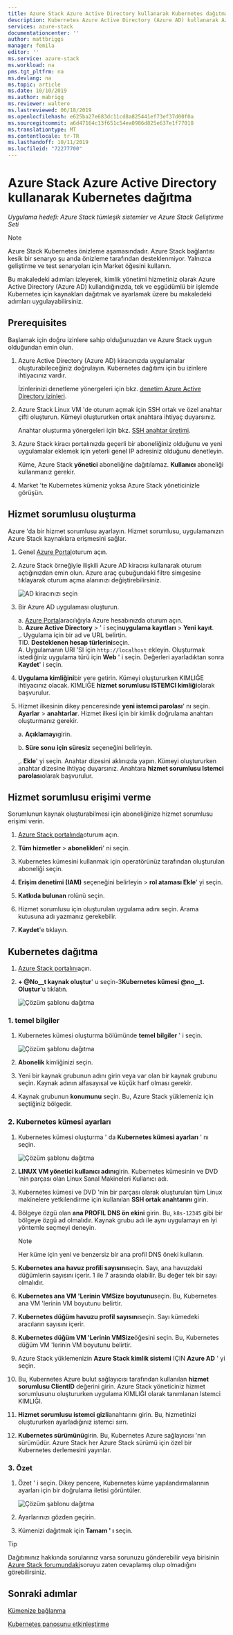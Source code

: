 ```yaml
---
title: Azure Stack Azure Active Directory kullanarak Kubernetes dağıtma (Azure AD) | Microsoft Docs
description: Kubernetes Azure Active Directory (Azure AD) kullanarak Azure Stack nasıl dağıtacağınızı öğrenin.
services: azure-stack
documentationcenter: ''
author: mattbriggs
manager: femila
editor: ''
ms.service: azure-stack
ms.workload: na
pms.tgt_pltfrm: na
ms.devlang: na
ms.topic: article
ms.date: 10/10/2019
ms.author: mabrigg
ms.reviewer: waltero
ms.lastreviewed: 06/18/2019
ms.openlocfilehash: e625ba27e683dc11cd8a825441ef73ef37d00f0a
ms.sourcegitcommit: a6d47164c13f651c54ea0986d825e637e1f77018
ms.translationtype: MT
ms.contentlocale: tr-TR
ms.lasthandoff: 10/11/2019
ms.locfileid: "72277700"
---
```

# <a name="deploy-kubernetes-to-azure-stack-using-azure-active-directory"></a>Azure Stack Azure Active Directory kullanarak Kubernetes dağıtma

*Uygulama hedefi: Azure Stack tümleşik sistemler ve Azure Stack Geliştirme Seti*

> [!Note]  
> Azure Stack Kubernetes önizleme aşamasındadır. Azure Stack bağlantısı kesik bir senaryo şu anda önizleme tarafından desteklenmiyor. Yalnızca geliştirme ve test senaryoları için Market öğesini kullanın.

Bu makaledeki adımları izleyerek, kimlik yönetimi hizmetiniz olarak Azure Active Directory (Azure AD) kullandığınızda, tek ve eşgüdümlü bir işlemde Kubernetes için kaynakları dağıtmak ve ayarlamak üzere bu makaledeki adımları uygulayabilirsiniz.

## <a name="prerequisites"></a>Prerequisites

Başlamak için doğru izinlere sahip olduğunuzdan ve Azure Stack uygun olduğundan emin olun.

1. Azure Active Directory (Azure AD) kiracınızda uygulamalar oluşturabileceğiniz doğrulayın. Kubernetes dağıtımı için bu izinlere ihtiyacınız vardır.

    İzinlerinizi denetleme yönergeleri için bkz. [denetim Azure Active Directory izinleri](https://docs.microsoft.com/azure/azure-resource-manager/resource-group-create-service-principal-portal).

1. Azure Stack Linux VM 'de oturum açmak için SSH ortak ve özel anahtar çifti oluşturun. Kümeyi oluştururken ortak anahtara ihtiyaç duyarsınız.

    Anahtar oluşturma yönergeleri için bkz. [SSH anahtar üretimi](azure-stack-dev-start-howto-ssh-public-key.md).

1. Azure Stack kiracı portalınızda geçerli bir aboneliğiniz olduğunu ve yeni uygulamalar eklemek için yeterli genel IP adresiniz olduğunu denetleyin.

    Küme, Azure Stack **yönetici** aboneliğine dağıtılamaz. **Kullanıcı** aboneliği kullanmanız gerekir. 

1. Market 'te Kubernetes kümeniz yoksa Azure Stack yöneticinizle görüşün.

## <a name="create-a-service-principal"></a>Hizmet sorumlusu oluşturma

Azure 'da bir hizmet sorumlusu ayarlayın. Hizmet sorumlusu, uygulamanızın Azure Stack kaynaklara erişmesini sağlar.

1. Genel [Azure Portal](https://portal.azure.com)oturum açın.

1. Azure Stack örneğiyle ilişkili Azure AD kiracısı kullanarak oturum açtığınızdan emin olun. Azure araç çubuğundaki filtre simgesine tıklayarak oturum açma alanınızı değiştirebilirsiniz.

    ![AD kiracınızı seçin](media/azure-stack-solution-template-kubernetes-deploy/tenantselector.png)

1. Bir Azure AD uygulaması oluşturun.

    a. [Azure Portal](https://portal.azure.com)aracılığıyla Azure hesabınızda oturum açın.  
    b. **Azure Active Directory** >  ' i seçin**uygulama kayıtları** > **Yeni kayıt**.  
    ,. Uygulama için bir ad ve URL belirtin.  
    TID. **Desteklenen hesap türlerini**seçin.  
    A.  Uygulamanın URI 'SI için `http://localhost` ekleyin. Oluşturmak istediğiniz uygulama türü için **Web** ' i seçin. Değerleri ayarladıktan sonra **Kaydet**' i seçin.

1. **Uygulama kimliğini**bir yere getirin. Kümeyi oluştururken KIMLIĞE ihtiyacınız olacak. KIMLIĞE **hizmet sorumlusu ISTEMCI kimliği**olarak başvurulur.

1. Hizmet ilkesinin dikey penceresinde **yeni istemci parolası**' nı seçin. **Ayarlar** > **anahtarlar**. Hizmet ilkesi için bir kimlik doğrulama anahtarı oluşturmanız gerekir.

    a. **Açıklamayı**girin.

    b. **Süre sonu** **için süresiz** seçeneğini belirleyin.

    ,. **Ekle**' yi seçin. Anahtar dizesini aklınızda yapın. Kümeyi oluştururken anahtar dizesine ihtiyaç duyarsınız. Anahtara **hizmet sorumlusu Istemci parolası**olarak başvurulur.

## <a name="give-the-service-principal-access"></a>Hizmet sorumlusu erişimi verme

Sorumlunun kaynak oluşturabilmesi için aboneliğinize hizmet sorumlusu erişimi verin.

1.  [Azure Stack portalında](https://portal.local.azurestack.external/)oturum açın.

1. **Tüm hizmetler** > **abonelikleri**' ni seçin.

1. Kubernetes kümesini kullanmak için operatörünüz tarafından oluşturulan aboneliği seçin.

1. **Erişim denetimi (IAM)** seçeneğini belirleyin > **rol ataması Ekle**' yi seçin.

1. **Katkıda bulunan** rolünü seçin.

1. Hizmet sorumlusu için oluşturulan uygulama adını seçin. Arama kutusuna adı yazmanız gerekebilir.

1. **Kaydet**'e tıklayın.

## <a name="deploy-kubernetes"></a>Kubernetes dağıtma

1. [Azure Stack portalını](https://portal.local.azurestack.external)açın.

1. **+ @No__t kaynak oluştur**' u seçin-3**Kubernetes kümesi** **@no__t.** **Oluştur**'u tıklatın.

    ![Çözüm şablonu dağıtma](media/azure-stack-solution-template-kubernetes-deploy/01_kub_market_item.png)

### <a name="1-basics"></a>1. temel bilgiler

1. Kubernetes kümesi oluşturma bölümünde **temel bilgiler** ' i seçin.

    ![Çözüm şablonu dağıtma](media/azure-stack-solution-template-kubernetes-deploy/02_kub_config_basic.png)

1. **Abonelik** kimliğinizi seçin.

1. Yeni bir kaynak grubunun adını girin veya var olan bir kaynak grubunu seçin. Kaynak adının alfasayısal ve küçük harf olması gerekir.

1. Kaynak grubunun **konumunu** seçin. Bu, Azure Stack yüklemeniz için seçtiğiniz bölgedir.

### <a name="2-kubernetes-cluster-settings"></a>2. Kubernetes kümesi ayarları

1. Kubernetes kümesi oluşturma ' da **Kubernetes kümesi ayarları** ' nı seçin.

    ![Çözüm şablonu dağıtma](media/azure-stack-solution-template-kubernetes-deploy/03_kub_config_settings-aad.png)

1. **LINUX VM yönetici kullanıcı adını**girin. Kubernetes kümesinin ve DVD 'nin parçası olan Linux Sanal Makineleri Kullanıcı adı.

1. Kubernetes kümesi ve DVD 'nin bir parçası olarak oluşturulan tüm Linux makinelere yetkilendirme için kullanılan **SSH ortak anahtarını** girin.

1. Bölgeye özgü olan **ana PROFIL DNS ön ekini** girin. Bu, `k8s-12345` gibi bir bölgeye özgü ad olmalıdır. Kaynak grubu adı ile aynı uygulamayı en iyi yöntemle seçmeyi deneyin.

    > [!Note]  
    > Her küme için yeni ve benzersiz bir ana profil DNS öneki kullanın.

1. **Kubernetes ana havuz profili sayısını**seçin. Sayı, ana havuzdaki düğümlerin sayısını içerir. 1 ile 7 arasında olabilir. Bu değer tek bir sayı olmalıdır.

1. **Kubernetes ana VM 'Lerinin VMSize boyutunu**seçin. Bu, Kubernetes ana VM 'lerinin VM boyutunu belirtir. 

1. **Kubernetes düğüm havuzu profil sayısını**seçin. Sayı kümedeki aracıların sayısını içerir. 

1. **Kubernetes düğüm VM 'Lerinin VMSize**öğesini seçin. Bu, Kubernetes düğüm VM 'lerinin VM boyutunu belirtir. 

1. Azure Stack yüklemenizin **Azure Stack kimlik sistemi** IÇIN **Azure AD** ' yi seçin.

1. Bu, Kubernetes Azure bulut sağlayıcısı tarafından kullanılan **hizmet sorumlusu ClientID** değerini girin. Azure Stack yöneticiniz hizmet sorumlusunu oluştururken uygulama KIMLIĞI olarak tanımlanan Istemci KIMLIĞI.

1. **Hizmet sorumlusu istemci gizli**anahtarını girin. Bu, hizmetinizi oluştururken ayarladığınız istemci sırrı.

1. **Kubernetes sürümünü**girin. Bu, Kubernetes Azure sağlayıcısı 'nın sürümüdür. Azure Stack her Azure Stack sürümü için özel bir Kubernetes derlemesini yayınlar.

### <a name="3-summary"></a>3. Özet

1. Özet ' i seçin. Dikey pencere, Kubernetes küme yapılandırmalarının ayarları için bir doğrulama iletisi görüntüler.

    ![Çözüm şablonu dağıtma](media/azure-stack-solution-template-kubernetes-deploy/04_preview.png)

2. Ayarlarınızı gözden geçirin.

3. Kümenizi dağıtmak için **Tamam ' ı** seçin.

> [!TIP]  
>  Dağıtımınız hakkında sorularınız varsa sorunuzu gönderebilir veya birisinin [Azure Stack forumundaki](https://social.msdn.microsoft.com/Forums/azure/home?forum=azurestack)soruyu zaten cevaplamış olup olmadığını görebilirsiniz.


## <a name="next-steps"></a>Sonraki adımlar

[Kümenize bağlanma](azure-stack-solution-template-kubernetes-deploy.md#connect-to-your-cluster)

[Kubernetes panosunu etkinleştirme](azure-stack-solution-template-kubernetes-dashboard.md)
